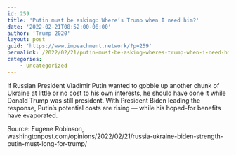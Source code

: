 ```yaml
---
id: 259
title: 'Putin must be asking: Where’s Trump when I need him?'
date: '2022-02-21T08:52:00-08:00'
author: 'Trump 2020'
layout: post
guid: 'https://www.impeachment.network/?p=259'
permalink: /2022/02/21/putin-must-be-asking-wheres-trump-when-i-need-him/
categories:
    - Uncategorized
---
```


If Russian President Vladimir Putin wanted to gobble up another chunk of Ukraine at little or no cost to his own interests, he should have done it while Donald Trump was still president. With President Biden leading the response, Putin’s potential costs are rising — while his hoped-for benefits have evaporated.

Source: Eugene Robinson, washingtonpost.com/opinions/2022/02/21/russia-ukraine-biden-strength-putin-must-long-for-trump/